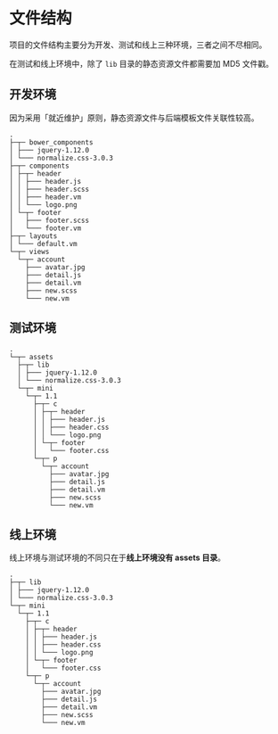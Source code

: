 # 文件结构

项目的文件结构主要分为开发、测试和线上三种环境，三者之间不尽相同。

在测试和线上环境中，除了 `lib` 目录的静态资源文件都需要加 MD5 文件戳。

## 开发环境

因为采用「就近维护」原则，静态资源文件与后端模板文件关联性较高。

```
.
├─┬─ bower_components
│ ├─── jquery-1.12.0
│ └─── normalize.css-3.0.3
├─┬─ components
│ ├─┬─ header
│ │ ├─── header.js
│ │ ├─── header.scss
│ │ ├─── header.vm
│ │ └─── logo.png
│ └─┬─ footer
│   ├─── footer.scss
│   └─── footer.vm
├─┬─ layouts
│ └─── default.vm
└─┬─ views
  └─┬─ account
    ├─── avatar.jpg
    ├─── detail.js
    ├─── detail.vm
    ├─── new.scss
    └─── new.vm
```

## 测试环境

```
.
└─┬─ assets
  ├─┬─ lib
  │ ├─── jquery-1.12.0
  │ └─── normalize.css-3.0.3
  └─┬─ mini
    └─┬─ 1.1
      ├─┬─ c
      │ ├─┬─ header
      │ │ ├─── header.js
      │ │ ├─── header.css
      │ │ └─── logo.png
      │ └─┬─ footer
      │   └─── footer.css
      └─┬─ p
        └─┬─ account
          ├─── avatar.jpg
          ├─── detail.js
          ├─── detail.vm
          ├─── new.scss
          └─── new.vm
```

## 线上环境

线上环境与测试环境的不同只在于**线上环境没有 assets 目录**。

```
.
├─┬─ lib
│ ├─── jquery-1.12.0
│ └─── normalize.css-3.0.3
└─┬─ mini
  └─┬─ 1.1
    ├─┬─ c
    │ ├─┬─ header
    │ │ ├─── header.js
    │ │ ├─── header.css
    │ │ └─── logo.png
    │ └─┬─ footer
    │   └─── footer.css
    └─┬─ p
      └─┬─ account
        ├─── avatar.jpg
        ├─── detail.js
        ├─── detail.vm
        ├─── new.scss
        └─── new.vm
```
